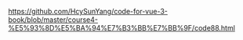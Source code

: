 https://github.com/HcySunYang/code-for-vue-3-book/blob/master/course4-%E5%93%8D%E5%BA%94%E7%B3%BB%E7%BB%9F/code88.html
